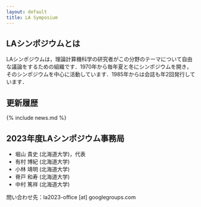 ```yaml
---
layout: default
title: LA Symposium
---
```


LAシンポジウムとは
--------
LAシンポジウムは，理論計算機科学の研究者がこの分野のテーマについて自由な議論をするための組織です．1970年から毎年夏と冬にシンポジウムを開き，そのシンポジウムを中心に活動しています．1985年からは会誌も年2回発行しています．

更新履歴
--------
<div markdown="1" id="news">
{% include news.md %}
</div>

2023年度LAシンポジウム事務局
--------
* 堀山 貴史 (北海道大学)，代表
* 有村 博紀 (北海道大学)
* 小林 靖明 (北海道大学)
* 脊戸 和寿 (北海道大学)
* 中村 篤祥 (北海道大学)

問い合わせ先：la2023-office [at] googlegroups.com

<!--
謝辞
--------
LAシンポジウムの運営にあたり，会員情報登録，講演申込みに北海道大学の堀山貴史先生が作成されたシステムを使用させていただいております． この場を借りて御礼申し上げます． 
-->


